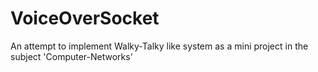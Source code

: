 # VoiceOverSocket
An attempt to implement Walky-Talky like system as a mini project in the subject 'Computer-Networks'

